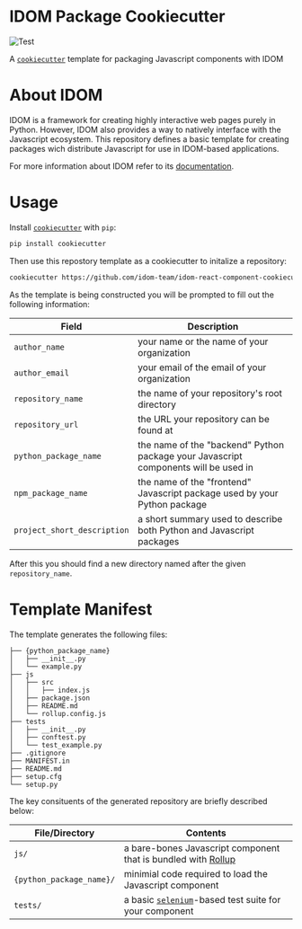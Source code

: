 # IDOM Package Cookiecutter

![Test](https://github.com/idom-team/idom-package-cookiecutter/workflows/Test/badge.svg?branch=main)

A [`cookiecutter`](https://cookiecutter.readthedocs.io/en/1.7.2/README.html) template for packaging Javascript components with IDOM

# About IDOM

IDOM is a framework for creating highly interactive web pages purely in Python. However,
IDOM also provides a way to natively interface with the Javascript ecosystem. This
repository defines a basic template for creating packages wich distribute Javascript for
use in IDOM-based applications.

For more information about IDOM refer to its [documentation](https://idom-docs.herokuapp.com/docs/index.html).

# Usage

Install [`cookiecutter`](https://cookiecutter.readthedocs.io/en/1.7.2/README.html) with `pip`:

```bash
pip install cookiecutter
```

Then use this repostory template as a cookiecutter to initalize a repository:

```bash
cookiecutter https://github.com/idom-team/idom-react-component-cookiecutter.git
```

As the template is being constructed you will be prompted to fill out the following information:

| Field                       | Description                                                                         |
| --------------------------- | ----------------------------------------------------------------------------------- |
| `author_name`               | your name or the name of your organization                                          |
| `author_email`              | your email of the email of your organization                                        |
| `repository_name`           | the name of your repository's root directory                                        |
| `repository_url`            | the URL your repository can be found at                                             |
| `python_package_name`       | the name of the "backend" Python package your Javascript components will be used in |
| `npm_package_name`          | the name of the "frontend" Javascript package used by your Python package           |
| `project_short_description` | a short summary used to describe both Python and Javascript packages                |

After this you should find a new directory named after the given `repository_name`.

# Template Manifest

The template generates the following files:

```
├── {python_package_name}
│   ├── __init__.py
│   └── example.py
├── js
│   ├── src
│   │   ├── index.js
│   ├── package.json
│   ├── README.md
│   └── rollup.config.js
├── tests
│   ├── __init__.py
│   ├── conftest.py
│   └── test_example.py
├── .gitignore
├── MANIFEST.in
├── README.md
├── setup.cfg
└── setup.py
```

The key consituents of the generated repository are briefly described below:

| File/Directory           | Contents                                                                                          |
| ------------------------ | ------------------------------------------------------------------------------------------------- |
| `js/`                    | a bare-bones Javascript component that is bundled with [Rollup](https://rollupjs.org/)            |
| `{python_package_name}/` | minimial code required to load the Javascript component                                           |
| `tests/`                 | a basic [`selenium`](https://selenium-python.readthedocs.io/)-based test suite for your component |
